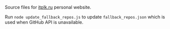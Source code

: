 Source files for [itplk.ru](https://itplk.ru) personal website.

Run `node update_fallback_repos.js` to update `fallback_repos.json`
which is used when GitHub API is unavailable.
